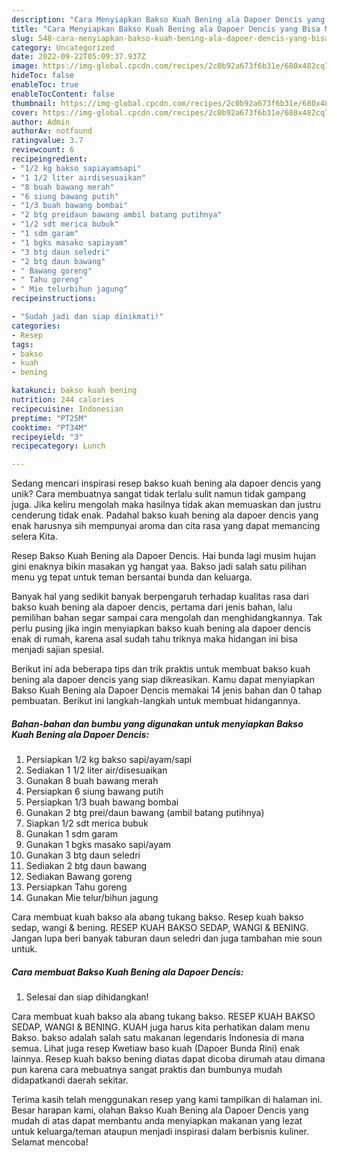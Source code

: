 ```yaml
---
description: "Cara Menyiapkan Bakso Kuah Bening ala Dapoer Dencis yang Bisa Manjain Lidah"
title: "Cara Menyiapkan Bakso Kuah Bening ala Dapoer Dencis yang Bisa Manjain Lidah"
slug: 548-cara-menyiapkan-bakso-kuah-bening-ala-dapoer-dencis-yang-bisa-manjain-lidah
category: Uncategorized
date: 2022-09-22T05:09:37.937Z
image: https://img-global.cpcdn.com/recipes/2c0b92a673f6b31e/680x482cq70/bakso-kuah-bening-ala-dapoer-dencis-foto-resep-utama.jpg
hideToc: false
enableToc: true
enableTocContent: false
thumbnail: https://img-global.cpcdn.com/recipes/2c0b92a673f6b31e/680x482cq70/bakso-kuah-bening-ala-dapoer-dencis-foto-resep-utama.jpg
cover: https://img-global.cpcdn.com/recipes/2c0b92a673f6b31e/680x482cq70/bakso-kuah-bening-ala-dapoer-dencis-foto-resep-utama.jpg
author: Admin
authorAv: notfound
ratingvalue: 3.7
reviewcount: 6
recipeingredient:
- "1/2 kg bakso sapiayamsapi"
- "1 1/2 liter airdisesuaikan"
- "8 buah bawang merah"
- "6 siung bawang putih"
- "1/3 buah bawang bombai"
- "2 btg preidaun bawang ambil batang putihnya"
- "1/2 sdt merica bubuk"
- "1 sdm garam"
- "1 bgks masako sapiayam"
- "3 btg daun seledri"
- "2 btg daun bawang"
- " Bawang goreng"
- " Tahu goreng"
- " Mie telurbihun jagung"
recipeinstructions:

- "Sudah jadi dan siap dinikmati!"
categories:
- Resep
tags:
- bakso
- kuah
- bening

katakunci: bakso kuah bening 
nutrition: 244 calories
recipecuisine: Indonesian
preptime: "PT25M"
cooktime: "PT34M"
recipeyield: "3"
recipecategory: Lunch

---
```





Sedang mencari inspirasi resep bakso kuah bening ala dapoer dencis yang unik? Cara membuatnya sangat tidak terlalu sulit namun tidak gampang juga. Jika keliru mengolah maka hasilnya tidak akan memuaskan dan justru cenderung tidak enak. Padahal bakso kuah bening ala dapoer dencis yang enak harusnya sih mempunyai aroma dan cita rasa yang dapat memancing selera Kita.





Resep Bakso Kuah Bening ala Dapoer Dencis. Hai bunda lagi musim hujan gini enaknya bikin masakan yg hangat yaa. Bakso jadi salah satu pilihan menu yg tepat untuk teman bersantai bunda dan keluarga.

Banyak hal yang sedikit banyak berpengaruh terhadap kualitas rasa dari bakso kuah bening ala dapoer dencis, pertama dari jenis bahan, lalu pemilihan bahan segar sampai cara mengolah dan menghidangkannya. Tak perlu pusing jika ingin menyiapkan bakso kuah bening ala dapoer dencis enak di rumah, karena asal sudah tahu triknya maka hidangan ini bisa menjadi sajian spesial.






Berikut ini ada beberapa tips dan trik praktis untuk membuat bakso kuah bening ala dapoer dencis yang siap dikreasikan. Kamu dapat menyiapkan Bakso Kuah Bening ala Dapoer Dencis memakai 14 jenis bahan dan 0 tahap pembuatan. Berikut ini langkah-langkah untuk membuat hidangannya.

<!--inarticleads1-->

##### Bahan-bahan dan bumbu yang digunakan untuk menyiapkan Bakso Kuah Bening ala Dapoer Dencis:

1. Persiapkan 1/2 kg bakso sapi/ayam/sapi
1. Sediakan 1 1/2 liter air/disesuaikan
1. Gunakan 8 buah bawang merah
1. Persiapkan 6 siung bawang putih
1. Persiapkan 1/3 buah bawang bombai
1. Gunakan 2 btg prei/daun bawang (ambil batang putihnya)
1. Siapkan 1/2 sdt merica bubuk
1. Gunakan 1 sdm garam
1. Gunakan 1 bgks masako sapi/ayam
1. Gunakan 3 btg daun seledri
1. Sediakan 2 btg daun bawang
1. Sediakan  Bawang goreng
1. Persiapkan  Tahu goreng
1. Gunakan  Mie telur/bihun jagung


Cara membuat kuah bakso ala abang tukang bakso. Resep kuah bakso sedap, wangi &amp; bening. RESEP KUAH BAKSO SEDAP, WANGI &amp; BENING. Jangan lupa beri banyak taburan daun seledri dan juga tambahan mie soun untuk. 

<!--inarticleads2-->

##### Cara membuat Bakso Kuah Bening ala Dapoer Dencis:


1. Selesai dan siap dihidangkan!

Cara membuat kuah bakso ala abang tukang bakso. RESEP KUAH BAKSO SEDAP, WANGI &amp; BENING. KUAH juga harus kita perhatikan dalam menu Bakso. bakso adalah salah satu makanan legendaris Indonesia di mana semua. Lihat juga resep Kwetiaw baso kuah (Dapoer Bunda Rini) enak lainnya. Resep kuah bakso bening diatas dapat dicoba dirumah atau dimana pun karena cara mebuatnya sangat praktis dan bumbunya mudah didapatkandi daerah sekitar. 

Terima kasih telah menggunakan resep yang kami tampilkan di halaman ini. Besar harapan kami, olahan Bakso Kuah Bening ala Dapoer Dencis yang mudah di atas dapat membantu anda menyiapkan makanan yang lezat untuk keluarga/teman ataupun menjadi inspirasi dalam berbisnis kuliner. Selamat mencoba!

